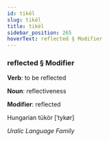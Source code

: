 ```yaml
---
id: tikël
slug: tikël
title: tikël
sidebar_position: 265
hoverText: reflected § Modifier
---
```


### reflected § Modifier

**Verb**: to be reflected

**Noun**: reflectiveness

**Modifier**: reflected

Hungarian tükör [ˈtykør]

*Uralic Language Family*